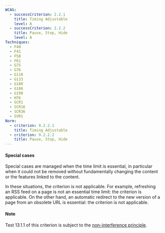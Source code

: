 ```yaml
---
WCAG:
  - successCriterion: 2.2.1
    title: Timing Adjustable
    level: A
  - successCriterion: 2.2.2
    title: Pause, Stop, Hide
    level: A
Techniques:
  - F40
  - F41
  - F58
  - F61
  - G75
  - G76
  - G110
  - G133
  - G180
  - G186
  - G198
  - H76
  - SCR1
  - SCR16
  - SCR36
  - SVR1
Norm:
  - criterion: 9.2.2.1
    title: Timing Adjustable
  - criterion: 9.2.2.2
    title: Pause, Stop, Hide
---
```


#### Special cases

Special cases are managed when the time limit is essential, in particular when it could not be removed without fundamentally changing the content or the features linked to the content.

In these situations, the criterion is not applicable. For example, refreshing an RSS feed on a page is not an essential time limit: the criterion is applicable. On the other hand, an automatic redirect to the new version of a page from an obsolete URL is essential: the criterion is not applicable.

#### Note

Test 13.1.1 of this criterion is subject to the [non-interference principle](../obligations.html#non-interference-principle).